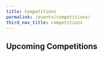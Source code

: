 ```yaml
---
title: Competitions
permalink: /events/competitions/
third_nav_title: competitions
---
```

## Upcoming Competitions  
